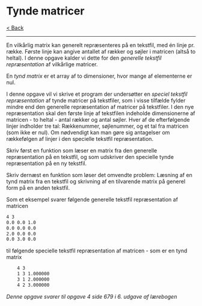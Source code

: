 # Tynde matricer

[< Back](../README.md)

---

En vilkårlig matrix kan generelt repræsenteres på en tekstfil, med én linje pr. række. Første linje kan angive antallet af rækker og søjler i matricen (altså to heltal). I denne opgave kalder vi dette for den *generelle tekstfil repræsentation* af vilkårlige matricer.

En *tynd matrix* er et array af to dimensioner, hvor mange af elementerne er nul.

I denne opgave vil vi skrive et program der undersøtter en *speciel tekstfil repræsentation* af tynde matricer på tekstfiler, som i visse tilfælde fylder mindre end den generelle repræsentation af matricer på tekstfiler. I den nye repræsentation skal den første linje af tekstfilen indeholde dimensionerne af matricen - to heltal - antal rækker og antal søjler. Hver af de efterfølgende linjer indholder tre tal: Rækkenummer, søjlenummer, og et tal fra matricen (som ikke er nul). Om nødvendigt kan man gøre sig antagelser om rækkefølgen af linjer i den specielle tekstfil repræsentation.

Skriv først en funktion som læser en matrix fra den generelle repræsentation på en tekstfil, og som udskriver den specielle tynde repræsentation på en ny tekstfil.

Skriv dernæst en funktion som løser det omvendte problem: Læsning af en tynd matrix fra en tekstfil og skrivning af en tilvarende matrix på generel form på en anden tekstfil.

Som et eksempel svarer følgende generelle tekstfil repræsentation af matricen

```txt
4 3
0.0 0.0 1.0
0.0 0.0 0.0
2.0 0.0 0.0
0.0 3.0 0.0
```

til følgende specielle tekstfil repræsentation af matricen - som er en tynd matrix

```txt
    4 3
    1 3 1.000000
    3 1 2.000000
    4 2 3.000000
```

*Denne opgave svarer til opgave 4 side 679 i 6. udgave af lærebogen*
